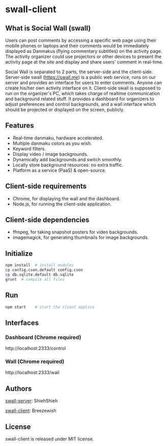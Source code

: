 swall-client
============

## What is Social Wall (swall)

Users can post comments by accessing a specific web page using their mobile phones or laptops and their comments would be immediately displayed as Danmakus (flying commentary subtitles) on the activity page. The activity organizer could use projectors or other devices to present the activity page at the site and display and share users' comment in real-time.

Social Wall is separated to 2 parts, the server-side and the client-side. Server-side swall (https://swall.me) is a public web service, runs on our server and provides an interface for users to enter comments. Anyone can create his/her own activity interface on it. Client-side swall is supposed to run on the organizer's PC, which takes charge of realtime communication and background related stuff. It provides a dashboard for organizers to adjust preferences and control backgrounds, and a wall interface which should be projected or displayed on the screen, publicly.

## Features

- Real-time danmaku, hardware accelerated.
- Multiple danmaku colors as you wish.
- Keyword filters.
- Display video / image backgrounds.
- Dynamically add backgrounds and switch smoothly.
- Locally store background resources: no extra traffic.
- Platform as a service (PaaS) & open-source.

## Client-side requirements

- Chrome, for displaying the wall and the dashboard.
- Node.js, for running the client-side application.

## Client-side dependencies

- ffmpeg, for taking snapshot posters for video backgrounds.
- imagemagick, for generating thumbnails for image backgrounds.

## Initialize

```bash
npm install  # install modules
cp config.cson.default config.cson
cp db.sqlite.default db.sqlite
grunt  # compile all files
```

## Run

```bash
npm start    # start the client applica
```

## Interfaces

### Dashboard (Chrome required)

http://localhost:2333/control

### Wall (Chrome required)

http://localhost:2333/wall

## Authors

[swall-server](https://github.com/breeswish/swall-server): ShiehShieh

[swall-client](https://github.com/breeswish/swall-client): Breezewish

## License

swall-client is released under MIT license.
